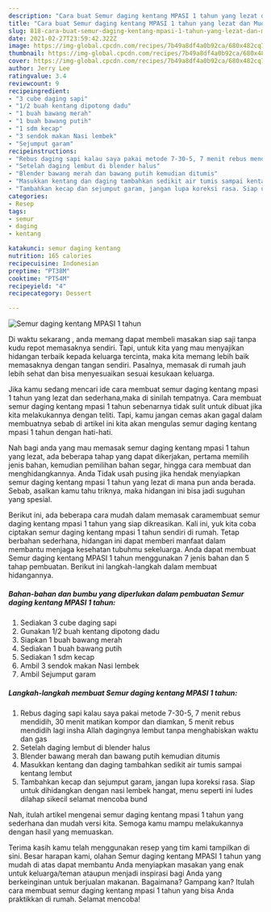 ```yaml
---
description: "Cara buat Semur daging kentang MPASI 1 tahun yang lezat dan Mudah Dibuat"
title: "Cara buat Semur daging kentang MPASI 1 tahun yang lezat dan Mudah Dibuat"
slug: 818-cara-buat-semur-daging-kentang-mpasi-1-tahun-yang-lezat-dan-mudah-dibuat
date: 2021-02-27T23:59:42.322Z
image: https://img-global.cpcdn.com/recipes/7b49a8df4a0b92ca/680x482cq70/semur-daging-kentang-mpasi-1-tahun-foto-resep-utama.jpg
thumbnail: https://img-global.cpcdn.com/recipes/7b49a8df4a0b92ca/680x482cq70/semur-daging-kentang-mpasi-1-tahun-foto-resep-utama.jpg
cover: https://img-global.cpcdn.com/recipes/7b49a8df4a0b92ca/680x482cq70/semur-daging-kentang-mpasi-1-tahun-foto-resep-utama.jpg
author: Jerry Lee
ratingvalue: 3.4
reviewcount: 9
recipeingredient:
- "3 cube daging sapi"
- "1/2 buah kentang dipotong dadu"
- "1 buah bawang merah"
- "1 buah bawang putih"
- "1 sdm kecap"
- "3 sendok makan Nasi lembek"
- "Sejumput garam"
recipeinstructions:
- "Rebus daging sapi kalau saya pakai metode 7-30-5, 7 menit rebus mendidih, 30 menit matikan kompor dan diamkan, 5 menit rebus mendidih lagi insha Allah dagingnya lembut tanpa menghabiskan waktu dan gas"
- "Setelah daging lembut di blender halus"
- "Blender bawang merah dan bawang putih kemudian ditumis"
- "Masukkan kentang dan daging tambahkan sedikit air tumis sampai kentang lembut"
- "Tambahkan kecap dan sejumput garam, jangan lupa koreksi rasa. Siap untuk dihidangkan dengan nasi lembek hangat, menu seperti ini ludes dilahap sikecil selamat mencoba bund"
categories:
- Resep
tags:
- semur
- daging
- kentang

katakunci: semur daging kentang 
nutrition: 165 calories
recipecuisine: Indonesian
preptime: "PT38M"
cooktime: "PT54M"
recipeyield: "4"
recipecategory: Dessert

---
```



![Semur daging kentang MPASI 1 tahun](https://img-global.cpcdn.com/recipes/7b49a8df4a0b92ca/680x482cq70/semur-daging-kentang-mpasi-1-tahun-foto-resep-utama.jpg)

Di waktu  sekarang , anda memang dapat membeli masakan siap saji tanpa kudu repot memasaknya sendiri. Tapi, untuk kita yang mau menyajikan hidangan terbaik kepada keluarga tercinta, maka kita memang lebih baik memasaknya dengan tangan sendiri. Pasalnya, memasak di rumah jauh lebih sehat dan bisa menyesuaikan sesuai kesukaan keluarga.

Jika kamu sedang mencari ide cara membuat semur daging kentang mpasi 1 tahun yang lezat dan sederhana,maka di sinilah tempatnya. Cara membuat semur daging kentang mpasi 1 tahun  sebenarnya tidak sulit untuk dibuat jika kita melakukannya dengan teliti. Tapi, kamu jangan cemas akan gagal dalam membuatnya 
sebab di artikel ini kita akan mengulas semur daging kentang mpasi 1 tahun dengan hati-hati.  



Nah bagi anda yang mau memasak semur daging kentang mpasi 1 tahun yang lezat, ada beberapa tahap yang dapat dikerjakan, pertama memilih jenis bahan, kemudian pemilihan bahan segar, hingga cara membuat dan menghidangkannya. Anda Tidak usah pusing jika hendak menyiapkan semur daging kentang mpasi 1 tahun yang lezat di mana pun anda berada. Sebab, asalkan kamu  tahu triknya, maka hidangan ini bisa jadi suguhan yang spesial.

Berikut ini, ada beberapa cara mudah dalam memasak caramembuat semur daging kentang mpasi 1 tahun yang siap dikreasikan. Kali ini, yuk kita coba ciptakan semur daging kentang mpasi 1 tahun sendiri di rumah. Tetap berbahan sederhana, hidangan ini dapat memberi manfaat dalam membantu menjaga kesehatan tubuhmu sekeluarga. Anda dapat membuat Semur daging kentang MPASI 1 tahun menggunakan 7 jenis bahan dan 5 tahap pembuatan. Berikut ini langkah-langkah dalam membuat hidangannya.

<!--inarticleads1-->

##### Bahan-bahan dan bumbu yang diperlukan dalam pembuatan Semur daging kentang MPASI 1 tahun:

1. Sediakan 3 cube daging sapi
1. Gunakan 1/2 buah kentang dipotong dadu
1. Siapkan 1 buah bawang merah
1. Sediakan 1 buah bawang putih
1. Sediakan 1 sdm kecap
1. Ambil 3 sendok makan Nasi lembek
1. Ambil Sejumput garam




<!--inarticleads2-->

##### Langkah-langkah membuat Semur daging kentang MPASI 1 tahun:

1. Rebus daging sapi kalau saya pakai metode 7-30-5, 7 menit rebus mendidih, 30 menit matikan kompor dan diamkan, 5 menit rebus mendidih lagi insha Allah dagingnya lembut tanpa menghabiskan waktu dan gas
1. Setelah daging lembut di blender halus
1. Blender bawang merah dan bawang putih kemudian ditumis
1. Masukkan kentang dan daging tambahkan sedikit air tumis sampai kentang lembut
1. Tambahkan kecap dan sejumput garam, jangan lupa koreksi rasa. Siap untuk dihidangkan dengan nasi lembek hangat, menu seperti ini ludes dilahap sikecil selamat mencoba bund




Nah, itulah artikel mengenai  semur daging kentang mpasi 1 tahun  yang sederhana dan mudah versi kita. Semoga kamu mampu melakukannya dengan hasil yang memuaskan. 

Terima kasih kamu telah menggunakan resep yang tim kami tampilkan di sini. Besar harapan kami, olahan  Semur daging kentang MPASI 1 tahun yang mudah di atas dapat membantu Anda menyiapkan masakan yang enak untuk keluarga/teman ataupun menjadi inspirasi bagi Anda yang berkeinginan untuk berjualan makanan. Bagaimana? Gampang kan? Itulah cara membuat semur daging kentang mpasi 1 tahun yang bisa Anda praktikkan di rumah. Selamat mencoba!

